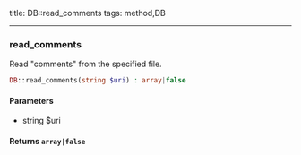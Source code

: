 title: DB::read_comments
tags: method,DB

---

<div class="method">
<h3 class="method-name">read_comments</h3>
<p>Read "comments" from the specified file.</p>

```php
DB::read_comments(string $uri) : array|false
```

#### Parameters

*  string $uri


#### Returns `array|false`




</div>